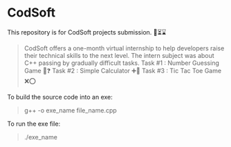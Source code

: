 # CodSoft
This repository is for CodSoft projects submission. 📣⏳⌛
>CodSoft offers a one-month virtual internship to help developers raise their technical skills to the next level.
>The intern subject was about C++ passing by gradually difficult tasks.
>Task #1 : Number Guessing Game 🤔❓
>Task #2 : Simple Calculator ➕🟰
>Task #3 : Tic Tac Toe Game ❌⭕

To build the source code into an exe:
>g++ -o exe_name file_name.cpp

To run the exe file:
>./exe_name
